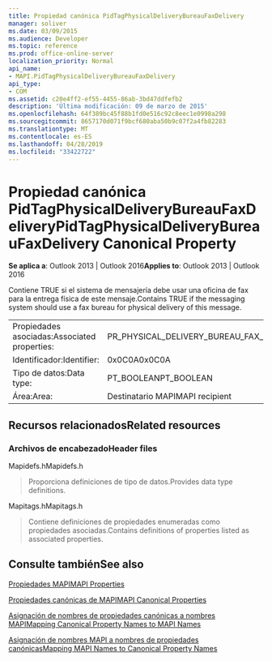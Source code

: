```yaml
---
title: Propiedad canónica PidTagPhysicalDeliveryBureauFaxDelivery
manager: soliver
ms.date: 03/09/2015
ms.audience: Developer
ms.topic: reference
ms.prod: office-online-server
localization_priority: Normal
api_name:
- MAPI.PidTagPhysicalDeliveryBureauFaxDelivery
api_type:
- COM
ms.assetid: c20e4ff2-ef55-4455-86ab-3bd47ddfefb2
description: 'Última modificación: 09 de marzo de 2015'
ms.openlocfilehash: 64f389bc45f88b1fd0e516c92c8eec1e0998a298
ms.sourcegitcommit: 8657170d071f9bcf680aba50b9c07f2a4fb82283
ms.translationtype: MT
ms.contentlocale: es-ES
ms.lasthandoff: 04/28/2019
ms.locfileid: "33422722"
---
```

# <a name="pidtagphysicaldeliverybureaufaxdelivery-canonical-property"></a><span data-ttu-id="7d7d9-103">Propiedad canónica PidTagPhysicalDeliveryBureauFaxDelivery</span><span class="sxs-lookup"><span data-stu-id="7d7d9-103">PidTagPhysicalDeliveryBureauFaxDelivery Canonical Property</span></span>

  
  
<span data-ttu-id="7d7d9-104">**Se aplica a**: Outlook 2013 | Outlook 2016</span><span class="sxs-lookup"><span data-stu-id="7d7d9-104">**Applies to**: Outlook 2013 | Outlook 2016</span></span> 
  
<span data-ttu-id="7d7d9-105">Contiene TRUE si el sistema de mensajería debe usar una oficina de fax para la entrega física de este mensaje.</span><span class="sxs-lookup"><span data-stu-id="7d7d9-105">Contains TRUE if the messaging system should use a fax bureau for physical delivery of this message.</span></span>
  
|||
|:-----|:-----|
|<span data-ttu-id="7d7d9-106">Propiedades asociadas:</span><span class="sxs-lookup"><span data-stu-id="7d7d9-106">Associated properties:</span></span>  <br/> |<span data-ttu-id="7d7d9-107">PR_PHYSICAL_DELIVERY_BUREAU_FAX_DELIVERY</span><span class="sxs-lookup"><span data-stu-id="7d7d9-107">PR_PHYSICAL_DELIVERY_BUREAU_FAX_DELIVERY</span></span>  <br/> |
|<span data-ttu-id="7d7d9-108">Identificador:</span><span class="sxs-lookup"><span data-stu-id="7d7d9-108">Identifier:</span></span>  <br/> |<span data-ttu-id="7d7d9-109">0x0C0A</span><span class="sxs-lookup"><span data-stu-id="7d7d9-109">0x0C0A</span></span>  <br/> |
|<span data-ttu-id="7d7d9-110">Tipo de datos:</span><span class="sxs-lookup"><span data-stu-id="7d7d9-110">Data type:</span></span>  <br/> |<span data-ttu-id="7d7d9-111">PT_BOOLEAN</span><span class="sxs-lookup"><span data-stu-id="7d7d9-111">PT_BOOLEAN</span></span>  <br/> |
|<span data-ttu-id="7d7d9-112">Área:</span><span class="sxs-lookup"><span data-stu-id="7d7d9-112">Area:</span></span>  <br/> |<span data-ttu-id="7d7d9-113">Destinatario MAPI</span><span class="sxs-lookup"><span data-stu-id="7d7d9-113">MAPI recipient</span></span>  <br/> |
   
## <a name="related-resources"></a><span data-ttu-id="7d7d9-114">Recursos relacionados</span><span class="sxs-lookup"><span data-stu-id="7d7d9-114">Related resources</span></span>

### <a name="header-files"></a><span data-ttu-id="7d7d9-115">Archivos de encabezado</span><span class="sxs-lookup"><span data-stu-id="7d7d9-115">Header files</span></span>

<span data-ttu-id="7d7d9-116">Mapidefs.h</span><span class="sxs-lookup"><span data-stu-id="7d7d9-116">Mapidefs.h</span></span>
  
> <span data-ttu-id="7d7d9-117">Proporciona definiciones de tipo de datos.</span><span class="sxs-lookup"><span data-stu-id="7d7d9-117">Provides data type definitions.</span></span>
    
<span data-ttu-id="7d7d9-118">Mapitags.h</span><span class="sxs-lookup"><span data-stu-id="7d7d9-118">Mapitags.h</span></span>
  
> <span data-ttu-id="7d7d9-119">Contiene definiciones de propiedades enumeradas como propiedades asociadas.</span><span class="sxs-lookup"><span data-stu-id="7d7d9-119">Contains definitions of properties listed as associated properties.</span></span>
    
## <a name="see-also"></a><span data-ttu-id="7d7d9-120">Consulte también</span><span class="sxs-lookup"><span data-stu-id="7d7d9-120">See also</span></span>



[<span data-ttu-id="7d7d9-121">Propiedades MAPI</span><span class="sxs-lookup"><span data-stu-id="7d7d9-121">MAPI Properties</span></span>](mapi-properties.md)
  
[<span data-ttu-id="7d7d9-122">Propiedades canónicas de MAPI</span><span class="sxs-lookup"><span data-stu-id="7d7d9-122">MAPI Canonical Properties</span></span>](mapi-canonical-properties.md)
  
[<span data-ttu-id="7d7d9-123">Asignación de nombres de propiedades canónicas a nombres MAPI</span><span class="sxs-lookup"><span data-stu-id="7d7d9-123">Mapping Canonical Property Names to MAPI Names</span></span>](mapping-canonical-property-names-to-mapi-names.md)
  
[<span data-ttu-id="7d7d9-124">Asignación de nombres MAPI a nombres de propiedades canónicas</span><span class="sxs-lookup"><span data-stu-id="7d7d9-124">Mapping MAPI Names to Canonical Property Names</span></span>](mapping-mapi-names-to-canonical-property-names.md)

